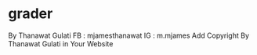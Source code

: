 # grader
By Thanawat Gulati
FB : mjamesthanawat
IG : m.mjames
Add Copyright By Thanawat Gulati in Your Website
